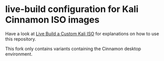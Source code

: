 # live-build configuration for Kali Cinnamon ISO images

Have a look at [Live Build a Custom Kali ISO](https://www.kali.org/docs/development/live-build-a-custom-kali-iso/) for explanations on how to use this repository.

This fork only contains variants containing the Cinnamon desktop environment.
